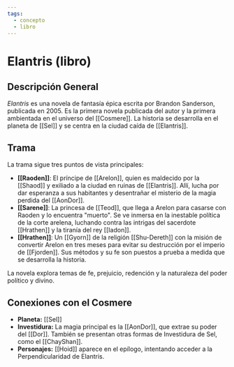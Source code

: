 ```yaml
---
tags:
  - concepto
  - libro
---
```


# Elantris (libro)

## Descripción General
*Elantris* es una novela de fantasía épica escrita por Brandon Sanderson, publicada en 2005. Es la primera novela publicada del autor y la primera ambientada en el universo del [[Cosmere]]. La historia se desarrolla en el planeta de [[Sel]] y se centra en la ciudad caída de [[Elantris]].

## Trama
La trama sigue tres puntos de vista principales:
*   **[[Raoden]]**: El príncipe de [[Arelon]], quien es maldecido por la [[Shaod]] y exiliado a la ciudad en ruinas de [[Elantris]]. Allí, lucha por dar esperanza a sus habitantes y desentrañar el misterio de la magia perdida del [[AonDor]].
*   **[[Sarene]]**: La princesa de [[Teod]], que llega a Arelon para casarse con Raoden y lo encuentra "muerto". Se ve inmersa en la inestable política de la corte arelena, luchando contra las intrigas del sacerdote [[Hrathen]] y la tiranía del rey [[Iadon]].
*   **[[Hrathen]]**: Un [[Gyorn]] de la religión [[Shu-Dereth]] con la misión de convertir Arelon en tres meses para evitar su destrucción por el imperio de [[Fjorden]]. Sus métodos y su fe son puestos a prueba a medida que se desarrolla la historia.

La novela explora temas de fe, prejuicio, redención y la naturaleza del poder político y divino.

## Conexiones con el Cosmere
*   **Planeta:** [[Sel]]
*   **Investidura:** La magia principal es la [[AonDor]], que extrae su poder del [[Dor]]. También se presentan otras formas de Investidura de Sel, como el [[ChayShan]].
*   **Personajes:** [[Hoid]] aparece en el epílogo, intentando acceder a la Perpendicularidad de Elantris.
